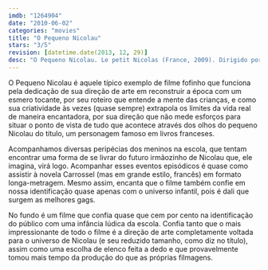 ```yaml
---
imdb: "1264904"
date: "2010-06-02"
categories: "movies"
title: "O Pequeno Nicolau"
stars: "3/5"
revision: [datetime.date(2013, 12, 29)]
desc: "O Pequeno Nicolau. Le petit Nicolas (France, 2009). Dirigido por Laurent Tirard. Escrito por Laurent Tirard, Grégoire Vigneron, Laurent Tirard, Grégoire Vigneron, Alain Chabat, René Goscinny, Jean-Jacques Sempé. Com Maxime Godart, Valérie Lemercier, Kad Merad, Sandrine Kiberlain, François-Xavier Demaison, Michel Duchaussoy, Daniel Prévost, Michel Galabru, Anémone."
---
```

O Pequeno Nicolau é aquele típico exemplo de filme fofinho que funciona pela dedicação de sua direção de arte em reconstruir a época com um esmero tocante, por seu roteiro que entende a mente das crianças, e como sua criatividade às vezes (quase sempre) extrapola os limites da vida real de maneira encantadora, por sua direção que não mede esforços para situar o ponto de vista de tudo que acontece através dos olhos do pequeno Nicolau do título, um personagem famoso em livros franceses.

Acompanhamos diversas peripécias dos meninos na escola, que tentam encontrar uma forma de se livrar do futuro irmãozinho de Nicolau que, ele imagina, virá logo. Acompanhar esses eventos episódicos é quase como assistir à novela Carrossel (mas em grande estilo, francês) em formato longa-metragem. Mesmo assim, encanta que o filme também confie em nossa identificação quase apenas com o universo infantil, pois é dali que surgem as melhores gags.

No fundo é um filme que confia quase que cem por cento na identificação do público com uma infância lúdica da escola. Confia tanto que o mais impressionante de todo o filme é a direção de arte completamente voltada para o universo de Nicolau (e seu reduzido tamanho, como diz no título), assim como uma escolha de elenco feita a dedo e que provavelmente tomou mais tempo da produção do que as próprias filmagens.
